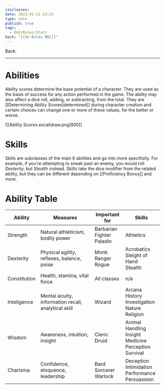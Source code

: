 ```yaml
---
cssclasses: 
date: 2023-01-22 23:33
type: note
publish: true
tags:
  - DnD/Rules/Stats
back: "[[5e Rules MOC]]"
---
```

Back: 

---
# Abilities
Ability scores determine the base potential of a character. They are used as the basis of success for any action performed in the game. The ability may also affect a dice roll, adding, or subtracting, from the total. 
They are [[Determining Ability Scores|determined]] during character creation and certain choices can change one or more of these values, for the better or worse.

![[Ability Scores.excalidraw.png|800]]

# Skills
Skills are subclasses of the main 6 abilities and go into more specifisity. For example, if you're attempting to sneak past an enemy, you would roll *Dexterity*, but *Stealth* instead. Skills take the dice modifier from the related ability, but they can be different depending on [[Proficiency Bonus]] and more.
# Ability Table

| Ability      | Measures                                            | Important for                   | Skills                                                           |
| ------------ | --------------------------------------------------- | ------------------------------- | ---------------------------------------------------------------- |
| Strength     | Natural athleticism, bodily power                   | Barbarian<br>Fighter<br>Paladin | Athletics                                                        |
| Dexterity    | Physical agility, reflexes, balance, poise          | Monk<br>Ranger<br>Rogue         | Acrobatics<br>Sleight of Hand<br>Stealth                         |
| Constitution | Health, stamina, vital force                        | All classes                     | n/a                                                              |
| Inteligence  | Mental acuity, information recall, analytical skill | Wizard                          | Arcana<br>History<br>Investigation<br>Nature<br>Religion         |
| Wisdom       | Awareness, intuition, insight                       | Cleric<br>Druid                 | Animal Handling<br>Insight<br>Medicine<br>Perception<br>Survival |
| Charisma     | Confidence, eloquence, leadership                   | Bard<br>Sorcerer<br>Warlock     | Deception<br>Intimidation<br>Performance<br>Persuassion          |

